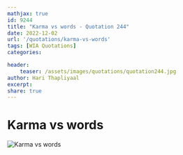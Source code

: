 ```yaml
---
mathjax: true
id: 9244
title: "Karma vs words - Quotation 244"
date: 2022-12-02
url: '/quotations/karma-vs-words'
tags: [WIA Quotations] 
categories: 

header:
    teaser: /assets/images/quotations/quotation244.jpg
author: Hari Thapliyaal 
excerpt:
share: true 
---
```


# Karma vs words

![Karma vs words](/assets/images/quotations/quotation244.jpg)
